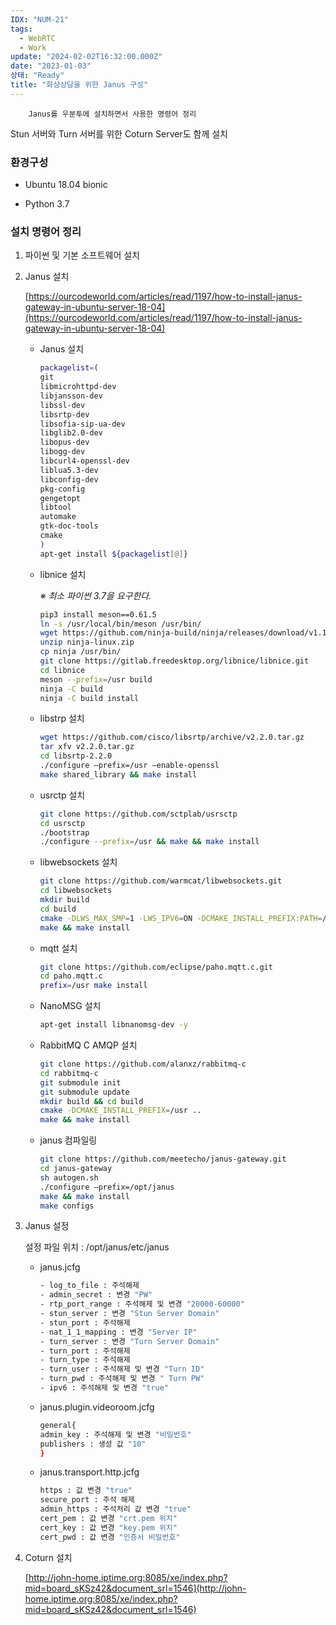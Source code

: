 ```yaml
---
IDX: "NUM-21"
tags:
  - WebRTC
  - Work
update: "2024-02-02T16:32:00.000Z"
date: "2023-01-03"
상태: "Ready"
title: "화상상담을 위한 Janus 구성"
---
```


        Janus를 우분투에 설치하면서 사용한 명령어 정리
Stun 서버와 Turn 서버를 위한 Coturn Server도 함께 설치

### 환경구성

- Ubuntu 18.04 bionic

- Python 3.7

### 설치 명령어 정리

1. 파이썬 및 기본 소프트웨어 설치

1. Janus 설치

    [https://ourcodeworld.com/articles/read/1197/how-to-install-janus-gateway-in-ubuntu-server-18-04](https://ourcodeworld.com/articles/read/1197/how-to-install-janus-gateway-in-ubuntu-server-18-04)

    - Janus 설치

        ```bash
        packagelist=( 
        git 
        libmicrohttpd-dev 
        libjansson-dev 
        libssl-dev 
        libsrtp-dev 
        libsofia-sip-ua-dev 
        libglib2.0-dev 
        libopus-dev 
        libogg-dev 
        libcurl4-openssl-dev 
        liblua5.3-dev 
        libconfig-dev 
        pkg-config 
        gengetopt 
        libtool 
        automake 
        gtk-doc-tools 
        cmake 
        ) 
        apt-get install ${packagelist[@]}
        ```

    - libnice 설치

        *※ 최소 파이썬 3.7을 요구한다.* 

        ```bash
        pip3 install meson==0.61.5 
        ln -s /usr/local/bin/meson /usr/bin/ 
        wget https://github.com/ninja-build/ninja/releases/download/v1.10.1/ninja-linux.zip 
        unzip ninja-linux.zip 
        cp ninja /usr/bin/ 
        git clone https://gitlab.freedesktop.org/libnice/libnice.git
        cd libnice 
        meson --prefix=/usr build 
        ninja -C build 
        ninja -C build install
        ```

    - libstrp 설치

        ```bash
        wget https://github.com/cisco/libsrtp/archive/v2.2.0.tar.gz 
        tar xfv v2.2.0.tar.gz 
        cd libsrtp-2.2.0 
        ./configure —prefix=/usr —enable-openssl 
        make shared_library && make install
        ```

    - usrctp 설치

        ```bash
        git clone https://github.com/sctplab/usrsctp 
        cd usrsctp 
        ./bootstrap 
        ./configure --prefix=/usr && make && make install
        ```

    - libwebsockets 설치

        ```bash
        git clone https://github.com/warmcat/libwebsockets.git 
        cd libwebsockets 
        mkdir build 
        cd build 
        cmake -DLWS_MAX_SMP=1 -LWS_IPV6=ON -DCMAKE_INSTALL_PREFIX:PATH=/usr -DCMAKE_C_FLAGS="-fpic" .. 
        make && make install
        ```

    - mqtt 설치

        ```bash
        git clone https://github.com/eclipse/paho.mqtt.c.git 
        cd paho.mqtt.c 
        prefix=/usr make install
        ```

    - NanoMSG 설치

        ```bash
        apt-get install libnanomsg-dev -y
        ```

    - RabbitMQ C AMQP 설치

        ```bash
        git clone https://github.com/alanxz/rabbitmq-c 
        cd rabbitmq-c 
        git submodule init 
        git submodule update 
        mkdir build && cd build 
        cmake -DCMAKE_INSTALL_PREFIX=/usr ..
        make && make install
        ```

    - janus 컴파일링

        ```bash
        git clone https://github.com/meetecho/janus-gateway.git
        cd janus-gateway
        sh autogen.sh
        ./configure —prefix=/opt/janus
        make && make install
        make configs
        ```

1. Janus 설정

    설정 파일 위치 : /opt/janus/etc/janus

    - janus.jcfg

        ```bash
        - log_to_file : 주석해제 
        - admin_secret : 변경 "PW" 
        - rtp_port_range : 주석해제 및 변경 "20000-60000" 
        - stun_server : 변경 "Stun Server Domain" 
        - stun_port : 주석해제 
        - nat_1_1_mapping : 변경 "Server IP" 
        - turn_server : 변경 "Turn Server Domain" 
        - turn_port : 주석해제 
        - turn_type : 주석해제 
        - turn_user : 주석해제 및 변경 "Turn ID" 
        - turn_pwd : 주석해제 및 변경 " Turn PW" 
        - ipv6 : 주석해제 및 변경 "true"
        ```

    - janus.plugin.videoroom.jcfg

        ```bash
        general{ 
        admin_key : 주석해제 및 변경 "비밀번호" 
        publishers : 생성 값 "10" 
        }
        ```

    - janus.transport.http.jcfg

        ```bash
        https : 값 변경 "true" 
        secure_port : 주석 해제 
        admin_https : 주석처리 값 변경 "true" 
        cert_pem : 값 변경 "crt.pem 위치" 
        cert_key : 값 변경 "key.pem 위치" 
        cert_pwd : 값 변경 "인증서 비밀번호"
        ```

1. Coturn 설치

    [http://john-home.iptime.org:8085/xe/index.php?mid=board_sKSz42&document_srl=1546](http://john-home.iptime.org:8085/xe/index.php?mid=board_sKSz42&document_srl=1546)

    


